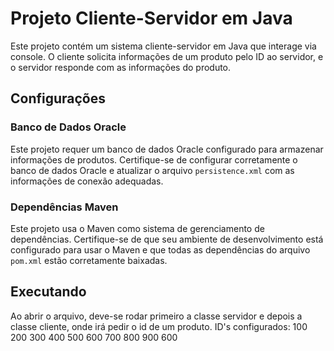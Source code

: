 # Projeto Cliente-Servidor em Java

Este projeto contém um sistema cliente-servidor em Java que interage via console. O cliente solicita informações de um produto pelo ID ao servidor, e o servidor responde com as informações do produto.

## Configurações

### Banco de Dados Oracle

Este projeto requer um banco de dados Oracle configurado para armazenar informações de produtos. Certifique-se de configurar corretamente o banco de dados Oracle e atualizar o arquivo `persistence.xml` com as informações de conexão adequadas.

### Dependências Maven

Este projeto usa o Maven como sistema de gerenciamento de dependências. Certifique-se de que seu ambiente de desenvolvimento está configurado para usar o Maven e que todas as dependências do arquivo `pom.xml` estão corretamente baixadas.

## Executando

Ao abrir o arquivo, deve-se rodar primeiro a classe servidor e depois a classe cliente, onde irá pedir o id de um produto.
ID's configurados:
        100
        200
        300
        400
        500
        600
        700
        800
        900
        600
